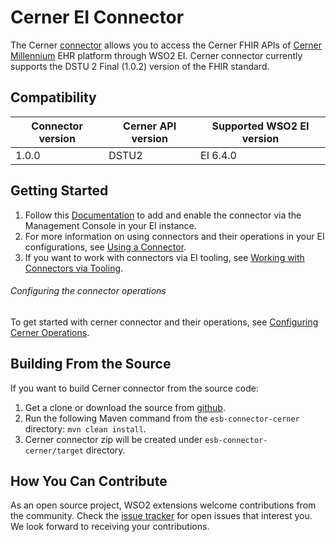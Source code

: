 # Cerner EI Connector

The Cerner [connector](https://docs.wso2.com/display/EI640/Working+with+Connectors) allows you to access the Cerner FHIR APIs of [Cerner Millennium](https://fhir.cerner.com/millennium/dstu2/) EHR platform through WSO2 EI. Cerner connector currently supports the DSTU 2 Final (1.0.2) version of the FHIR standard.

## Compatibility
|      Connector version         | Cerner API version    |Supported WSO2 EI version|
| ------------- | -----------|-------|
| 1.0.0    |   DSTU2    | EI 6.4.0 |

## Getting Started

1. Follow this [Documentation](https://docs.wso2.com/display/EI640/Working+with+Connectors+via+the+Management+Console) to add and enable the connector via the Management Console in your EI instance.
2. For more information on using connectors and their operations in your EI configurations, see [Using a Connector](https://docs.wso2.com/display/EI640/Using+a+Connector).
3. If you want to work with connectors via EI tooling, see [Working with Connectors via Tooling](https://docs.wso2.com/display/EI640/Working+with+Connectors+via+Tooling).

###### Configuring the connector operations
To get started with cerner connector and their operations, see [Configuring Cerner Operations](docs/config.md).

## Building From the Source
If you want to build Cerner connector from the source code:
1. Get a clone or download the source from [github](https://github.com/wso2-extensions/esb-connector-cerner).
2. Run the following Maven command from the `esb-connector-cerner` directory: `mvn clean install`.
3. Cerner connector zip will be created under `esb-connector-cerner/target` directory.

## How You Can Contribute
As an open source project, WSO2 extensions welcome contributions from the community.
Check the [issue tracker](https://github.com/wso2-extensions/esb-connector-cerner/issues) for open issues that interest you. We look forward to receiving your contributions.